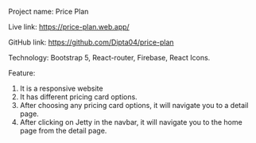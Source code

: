 Project name: Price Plan

Live link: https://price-plan.web.app/

GitHub link: https://github.com/Dipta04/price-plan

Technology: Bootstrap 5, React-router, Firebase, React Icons.

Feature: 
1. It is a responsive website
2. It has different pricing card options.
3. After choosing any pricing card options, it will navigate you to a detail page.
4. After clicking on Jetty in the navbar, it will navigate you to the home page from the detail page.